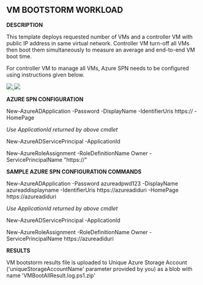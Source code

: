 ## VM BOOTSTORM WORKLOAD ##

<b>DESCRIPTION</b>

This template deploys requested number of VMs and a controller VM with public IP address in same virtual network. Controller VM turn-off all VMs then boot them simultaneously to measure an average and end-to-end VM boot time.

For controller VM to manage all VMs, Azure SPN needs to be configured using instructions given below.

<a href="https://portal.azure.com/#create/Microsoft.Template/uri/https%3A%2F%2Fraw.githubusercontent.com%2FAzure%2Fazure-quickstart-templates%2Fmaster%2Fbootstorm-vm-boot-time%2Fazuredeploy.json" target="_blank">
    <img src="http://azuredeploy.net/deploybutton.png"/>
</a>
<a href="http://armviz.io/#/?load=https%3A%2F%2Fraw.githubusercontent.com%2FAzure%2Fazure-quickstart-templates%2Fmaster%2Fbootstorm-vm-boot-time%2Fazuredeploy.json" target="_blank">
    <img src="http://armviz.io/visualizebutton.png"/>
</a>

<b>AZURE SPN CONFIGURATION</b>

New-AzureADApplication -Password <any string to use as a password> -DisplayName <Any String Name> -IdentifierUris https://<UseAnyName e.g. serviceprinciplenm> -HomePage <same as IdentifierUris parameter>

<i>Use ApplicationId returned by above cmdlet</i>

New-AzureADServicePrincipal -ApplicationId <ApplicationId>

New-AzureRoleAssignment -RoleDefinitionName Owner -ServicePrincipalName "https://<same as IdentifierUris parameter>"


<b>SAMPLE AZURE SPN CONFIGURATION COMMANDS</b>

New-AzureADApplication -Password azureadpwd123 -DisplayName azureaddisplayname -IdentifierUris https://azureadiduri -HomePage https://azureadiduri

<i>Use ApplicationId returned by above cmdlet</i>

New-AzureADServicePrincipal -ApplicationId <ApplicationId retured by New-AzureADApplication>

New-AzureRoleAssignment -RoleDefinitionName Owner -ServicePrincipalName https://azureadiduri


<b>RESULTS</b>

VM bootstorm results file is uploaded to Unique Azure Storage Account ('uniqueStorageAccountName' parameter provided by you) as a blob with name 'VMBootAllResult.log.ps1.zip'
